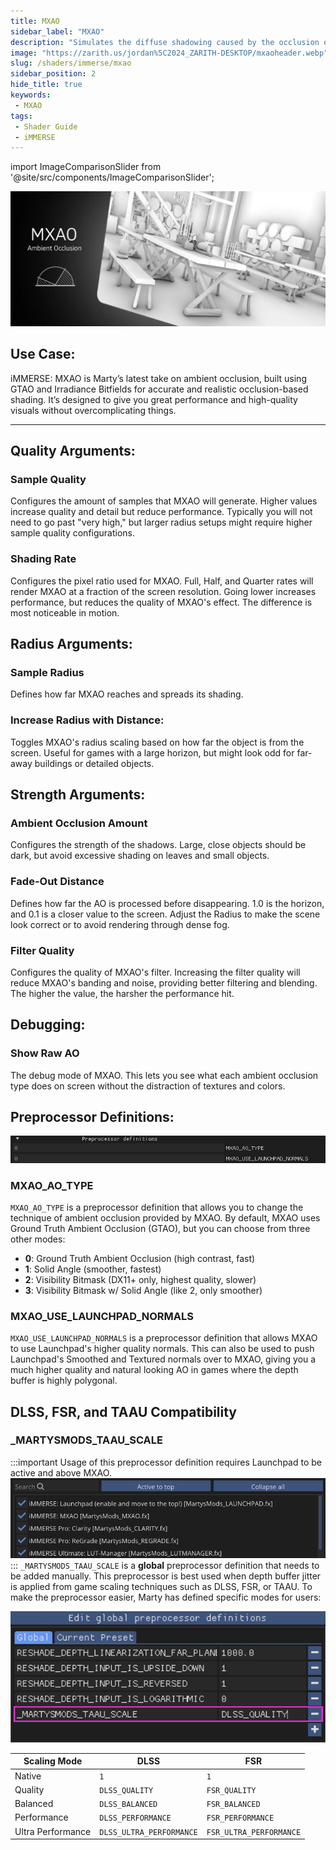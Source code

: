 ```yaml
---
title: MXAO
sidebar_label: "MXAO"
description: "Simulates the diffuse shadowing caused by the occlusion of ambient lighting."
image: "https://zarith.us/jordan%5C2024_ZARITH-DESKTOP/mxaoheader.webp"
slug: /shaders/immerse/mxao
sidebar_position: 2
hide_title: true
keywords: 
 - MXAO
tags:
 - Shader Guide
 - iMMERSE
---
```


<!------------------------IMPORTS ---------------------------->

import ImageComparisonSlider from '@site/src/components/ImageComparisonSlider';

<!----------------------------------------------------------->

![MXAOHeader](./images/mxaoheader.webp)

## Use Case:
iMMERSE: MXAO is Marty’s latest take on ambient occlusion, built using GTAO and Irradiance Bitfields for accurate and realistic occlusion-based shading. It’s designed to give you great performance and high-quality visuals without overcomplicating things.

---

## Quality Arguments:

### Sample Quality
Configures the amount of samples that MXAO will generate. Higher values increase quality and detail but reduce performance. Typically you will not need to go past "very high," but larger radius setups might require higher sample quality configurations.

 <ImageComparisonSlider 
  beforeImage="/img/shaders/immerse/images/mxaoqualitylow.webp" 
  afterImage="/img/shaders/immerse/images/mxaoqualityextreme.webp"
  beforeLabel="Low Quality"
  afterLabel="Extreme Quality"
 />

### Shading Rate
Configures the pixel ratio used for MXAO. Full, Half, and Quarter rates will render MXAO at a fraction of the screen resolution. Going lower increases performance, but reduces the quality of MXAO's effect. The difference is most noticeable in motion.

## Radius Arguments:

### Sample Radius
Defines how far MXAO reaches and spreads its shading.

 <ImageComparisonSlider 
  beforeImage="/img/shaders/immerse/images/mxaoradius0.500.webp" 
  afterImage="/img/shaders/immerse/images/mxaoradius3.500.webp"
  beforeLabel="0.500 Radius"
  afterLabel="3.500 Radius"
 />

### Increase Radius with Distance: 
Toggles MXAO's radius scaling based on how far the object is from the screen. Useful for games with a large horizon, but might look odd for far-away buildings or detailed objects.

 <ImageComparisonSlider 
  beforeImage="/img/shaders/immerse/images/mxaodistanceradius.webp" 
  afterImage="/img/shaders/immerse/images/mxaoradius3.500.webp"
  beforeLabel="Disabled"
  afterLabel="Enabled"
 />

## Strength Arguments:

### Ambient Occlusion Amount
Configures the strength of the shadows. Large, close objects should be dark, but avoid excessive shading on leaves and small objects.

<ImageComparisonSlider 
 beforeImage="/img/shaders/immerse/images/mxaointensity0.200.webp" 
 afterImage="/img/shaders/immerse/images/mxaoradius3.500.webp"
 beforeLabel="0.200 Strength"
 afterLabel="1.000 Strength"
/>

### Fade-Out Distance
Defines how far the AO is processed before disappearing. 1.0 is the horizon, and 0.1 is a closer value to the screen. Adjust the Radius to make the scene look correct or to avoid rendering through dense fog.

<ImageComparisonSlider 
 beforeImage="/img/shaders/immerse/images/mxaofadeout0.100.webp" 
 afterImage="/img/shaders/immerse/images/mxaoradius3.500.webp"
 beforeLabel="0.100 Fadeout"
 afterLabel="1.000 Fadeout"
/>

### Filter Quality
Configures the quality of MXAO's filter. Increasing the filter quality will reduce MXAO's banding and noise, providing better filtering and blending. The higher the value, the harsher the performance hit.

## Debugging:

### Show Raw AO
The debug mode of MXAO. This lets you see what each ambient occlusion type does on screen without the distraction of textures and colors.

<ImageComparisonSlider 
 beforeImage="/img/shaders/immerse/images/mxaowithoutdebug.webp" 
 afterImage="/img/shaders/immerse/images/mxaoradius3.500.webp"
 beforeLabel="No Debug"
 afterLabel="Debug"
/>

## Preprocessor Definitions:

![MXAOPreprocessorDefinitions](./images/mxaopreprodef.webp)

### MXAO_AO_TYPE
`MXAO_AO_TYPE` is a preprocessor definition that allows you to change the technique of ambient occlusion provided by MXAO. By default, MXAO uses Ground Truth Ambient Occlusion (GTAO), but you can choose from three other modes:

- **0**: Ground Truth Ambient Occlusion (high contrast, fast)
- **1**: Solid Angle (smoother, fastest)
- **2**: Visibility Bitmask (DX11+ only, highest quality, slower)
- **3**: Visibility Bitmask w/ Solid Angle (like 2, only smoother)

### MXAO_USE_LAUNCHPAD_NORMALS
`MXAO_USE_LAUNCHPAD_NORMALS` is a preprocessor definition that allows MXAO to use Launchpad's higher quality normals. This can also be used to push Launchpad's Smoothed and Textured normals over to MXAO, giving you a much higher quality and natural looking AO in games where the depth buffer is highly polygonal.

## DLSS, FSR, and TAAU Compatibility

### _MARTYSMODS_TAAU_SCALE
:::important
Usage of this preprocessor definition requires Launchpad to be active and above MXAO.
![mxaoloadorder](./images/mxaoloadorder.webp)
:::
`_MARTYSMODS_TAAU_SCALE` is a **global** preprocessor definition that needs to be added manually. This preprocessor is best used when depth buffer jitter is applied from game scaling techniques such as DLSS, FSR, or TAAU. To make the preprocessor easier, Marty has defined specific modes for users:

![TAAUSCALEPreprocessor](./images/taauscalepreprocessor.webp)

| Scaling Mode      | DLSS                     | FSR                     |
| ----------------- | ------------------------ | ----------------------- |
| Native            | `1`                      | `1`                     |
| Quality           | `DLSS_QUALITY`           | `FSR_QUALITY`           |
| Balanced          | `DLSS_BALANCED`          | `FSR_BALANCED`          |
| Performance       | `DLSS_PERFORMANCE`       | `FSR_PERFORMANCE`       |
| Ultra Performance | `DLSS_ULTRA_PERFORMANCE` | `FSR_ULTRA_PERFORMANCE` |